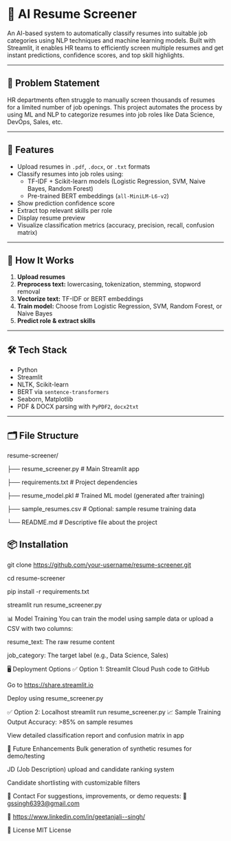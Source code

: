 # 🤖 AI Resume Screener

An AI-based system to automatically classify resumes into suitable job categories using NLP techniques and machine learning models. Built with Streamlit, it enables HR teams to efficiently screen multiple resumes and get instant predictions, confidence scores, and top skill highlights.

---

## 📌 Problem Statement

HR departments often struggle to manually screen thousands of resumes for a limited number of job openings. This project automates the process by using ML and NLP to categorize resumes into job roles like Data Science, DevOps, Sales, etc.

---

## 🚀 Features

- Upload resumes in `.pdf`, `.docx`, or `.txt` formats
- Classify resumes into job roles using:
  - TF-IDF + Scikit-learn models (Logistic Regression, SVM, Naive Bayes, Random Forest)
  - Pre-trained BERT embeddings (`all-MiniLM-L6-v2`)
- Show prediction confidence score
- Extract top relevant skills per role
- Display resume preview
- Visualize classification metrics (accuracy, precision, recall, confusion matrix)

---

## 🧠 How It Works

1. **Upload resumes**
2. **Preprocess text:** lowercasing, tokenization, stemming, stopword removal
3. **Vectorize text:** TF-IDF or BERT embeddings
4. **Train model:** Choose from Logistic Regression, SVM, Random Forest, or Naive Bayes
5. **Predict role & extract skills**

---

## 🛠 Tech Stack

- Python
- Streamlit
- NLTK, Scikit-learn
- BERT via `sentence-transformers`
- Seaborn, Matplotlib
- PDF & DOCX parsing with `PyPDF2`, `docx2txt`

---

## 🗂 File Structure

resume-screener/

├── resume_screener.py # Main Streamlit app

├── requirements.txt # Project dependencies

├── resume_model.pkl # Trained ML model (generated after training)

├── sample_resumes.csv # Optional: sample resume training data

└── README.md # Descriptive file about the project

## 📦 Installation
git clone 
https://github.com/your-username/resume-screener.git

cd resume-screener

pip install -r requirements.txt

streamlit run resume_screener.py

📊 Model Training
You can train the model using sample data or upload a CSV with two columns:

resume_text: The raw resume content

job_category: The target label (e.g., Data Science, Sales)

🖥 Deployment Options
✅ Option 1: Streamlit Cloud
Push code to GitHub

Go to https://share.streamlit.io

Deploy using resume_screener.py

✅ Option 2: Localhost
streamlit run resume_screener.py
📈 Sample Training Output
Accuracy: >85% on sample resumes

View detailed classification report and confusion matrix in app

🔮 Future Enhancements
Bulk generation of synthetic resumes for demo/testing

JD (Job Description) upload and candidate ranking system

Candidate shortlisting with customizable filters


📩 Contact
For suggestions, improvements, or demo requests:
📧 gssingh6393@gmail.com

🔗 https://www.linkedin.com/in/geetanjali--singh/

📝 License
MIT License





